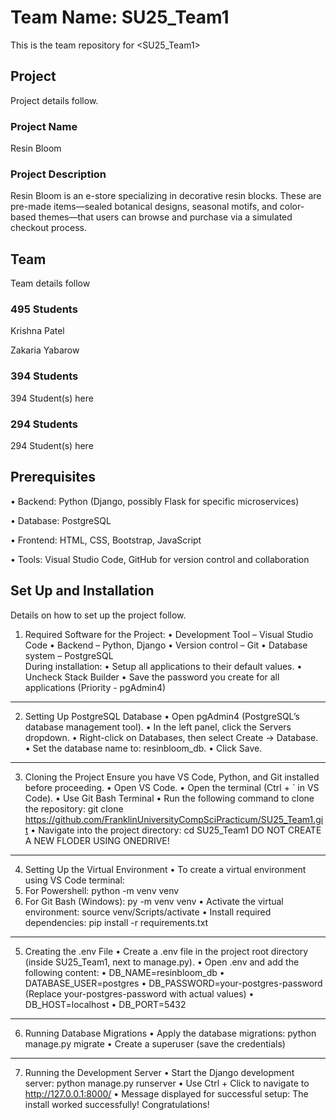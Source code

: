 # Team Name: SU25_Team1

This is the team repository for <SU25_Team1>

## Project

Project details follow. 

### Project Name
Resin Bloom

### Project Description  
Resin Bloom is an e-store specializing in decorative resin blocks. These are pre-made items—sealed botanical designs, seasonal motifs, and color-based themes—that users can browse and purchase via a simulated checkout process. 

## Team

Team details follow

### 495 Students 

Krishna Patel

Zakaria Yabarow

### 394 Students

394 Student(s) here

### 294 Students

294 Student(s) here

## Prerequisites

•	Backend: Python (Django, possibly Flask for specific microservices)

•	Database: PostgreSQL

•	Frontend: HTML, CSS, Bootstrap, JavaScript

•	Tools: Visual Studio Code, GitHub for version control and collaboration

## Set Up and Installation

Details on how to set up the project follow.
1.	Required Software for the Project:
•	Development Tool – Visual Studio Code 
•	Backend – Python, Django
•	Version control – Git 
•	Database system – PostgreSQL  
During installation:
• Setup all applications to their default values. 
• Uncheck Stack Builder
• Save the password you create for all applications (Priority - pgAdmin4)
________________________________________
2.	Setting Up PostgreSQL Database
•	Open pgAdmin4 (PostgreSQL’s database management tool).
•	In the left panel, click the Servers dropdown.
•	Right-click on Databases, then select Create → Database.
•	Set the database name to: resinbloom_db.
•	Click Save.
________________________________________
3.	 Cloning the Project Ensure you have VS Code, Python, and Git installed before proceeding.
•	Open VS Code.
•	Open the terminal (Ctrl + ` in VS Code). 
•	Use Git Bash Terminal
•	Run the following command to clone the repository: git clone https://github.com/FranklinUniversityCompSciPracticum/SU25_Team1.git
•	Navigate into the project directory: cd SU25_Team1
DO NOT CREATE A NEW FLODER USING ONEDRIVE!
________________________________________
 4.   Setting Up the Virtual Environment
•	To create a virtual environment using VS Code terminal: 
1.	For Powershell: python -m venv venv
2.	For Git Bash (Windows): py -m venv venv 
•	Activate the virtual environment: source venv/Scripts/activate
•	Install required dependencies: pip install -r requirements.txt
________________________________________
5.   Creating the .env File
•	Create a .env file in the project root directory (inside SU25_Team1, next to manage.py).
•	Open .env and add the following content:
•	DB_NAME=resinbloom_db
•	DATABASE_USER=postgres
•	DB_PASSWORD=your-postgres-password 
(Replace your-postgres-password with actual values)
•	DB_HOST=localhost
•	DB_PORT=5432
________________________________________
6.   Running Database Migrations
•	Apply the database migrations: python manage.py migrate
•	Create a superuser (save the credentials)
________________________________________
7.   Running the Development Server
•	Start the Django development server: python manage.py runserver
•	Use Ctrl + Click to navigate to http://127.0.0.1:8000/
•	Message displayed for successful setup: The install worked successfully! Congratulations! 







